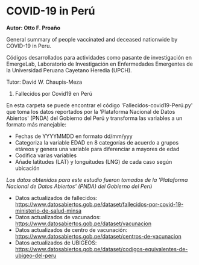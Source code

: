 # COVID-19 in Perú
**Autor: Otto F. Proaño**

General summary of people vaccinated and deceased nationwide by COVID-19 in Peru. 

Códigos desarrollados para actividades como pasante de investigación en EmergeLab, Laboratorio de Investigación en Enfermedades Emergentes de la Universidad Peruana Cayetano Heredia (UPCH).

Tutor: David W. Chaupis-Meza


1) Fallecidos por Covid19 en Perú

En esta carpeta se puede encontrar el código 'Fallecidos-covid19-Perú.py' que toma los datos reportados por la 'Plataforma Nacional de Datos Abiertos' (PNDA) del Gobierno del Perú
y transforma las variables a un formato más manejable:
  - Fechas de YYYYMMDD en formato dd/mm/yyy
  - Categoriza la variable EDAD en 8 categorías de acuerdo a grupos etáreos y genera una variable para diferenciar a mayores de edad
  - Codifica varias variables
  - Añade latitudes (LAT) y longuitudes (LNG) de cada caso según ubicación




*Los datos obtenidos para este estudio fueron tomados de la 'Plataforma Nacional de Datos Abiertos' (PNDA) del Gobierno del Perú*

- Datos actualizados de fallecidos: https://www.datosabiertos.gob.pe/dataset/fallecidos-por-covid-19-ministerio-de-salud-minsa
- Datos actualizados de vacunados: https://www.datosabiertos.gob.pe/dataset/vacunacion
- Datos actualizados de centro de vacunación: https://www.datosabiertos.gob.pe/dataset/centros-de-vacunacion
- Datos actualizados de UBIGEOS: https://www.datosabiertos.gob.pe/dataset/codigos-equivalentes-de-ubigeo-del-peru
